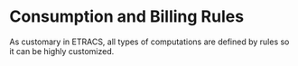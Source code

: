 <style>
.table1 th:first-child  {
	width: 100px;
}
.table1 td {
	vertical-align: top;
	font-size:11px;
}
</style>

# Consumption and Billing Rules #

As customary in ETRACS, all types of computations are defined by rules so it can be highly customized. 

